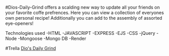 #Dios-Daily-Grind offers a scalding new way to update all your friends on your favorite coffe prefrences. Here you can view a collection of everyones own personal recipe! Additionally you can add to the assembly of assorted eye-openers! 

Technologies used
    -HTML
    -JAVASCRIPT
    -EXPRESS
    -EJS
    -CSS
    -jQuery
    -Node
    -Mongoose
    -Mongo DB
    -Render


#Trella [Dio's Daily Grind](https://trello.com/b/Pmjl9Krb/dios-daily-grind)
